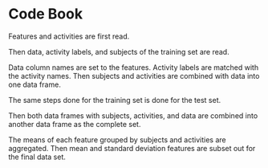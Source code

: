 # Code Book

Features and activities are first read.

Then data, activity labels, and subjects of the training set are read.

Data column names are set to the features. Activity labels are matched with the activity names. Then subjects and activities are combined with data into one data frame.

The same steps done for the training set is done for the test set.

Then both data frames with subjects, activities, and data are combined into another data frame as the complete set.

The means of each feature grouped by subjects and activities are aggregated. Then mean and standard deviation features are subset out for the final data set.
